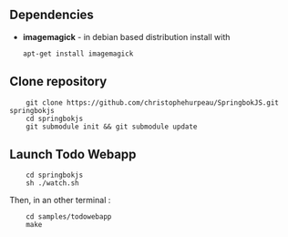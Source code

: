 ## Dependencies

  * **imagemagick** - in debian based distribution install with
  
        apt-get install imagemagick

## Clone repository

        git clone https://github.com/christophehurpeau/SpringbokJS.git springbokjs
        cd springbokjs
        git submodule init && git submodule update

## Launch Todo Webapp

        cd springbokjs
        sh ./watch.sh
        
Then, in an other terminal :

        cd samples/todowebapp
        make
